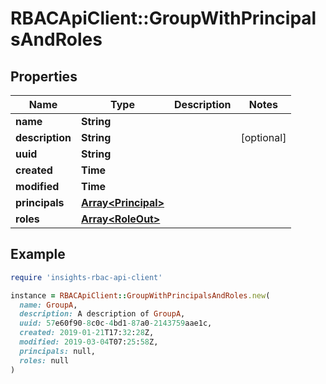 # RBACApiClient::GroupWithPrincipalsAndRoles

## Properties

| Name | Type | Description | Notes |
| ---- | ---- | ----------- | ----- |
| **name** | **String** |  |  |
| **description** | **String** |  | [optional] |
| **uuid** | **String** |  |  |
| **created** | **Time** |  |  |
| **modified** | **Time** |  |  |
| **principals** | [**Array&lt;Principal&gt;**](Principal.md) |  |  |
| **roles** | [**Array&lt;RoleOut&gt;**](RoleOut.md) |  |  |

## Example

```ruby
require 'insights-rbac-api-client'

instance = RBACApiClient::GroupWithPrincipalsAndRoles.new(
  name: GroupA,
  description: A description of GroupA,
  uuid: 57e60f90-8c0c-4bd1-87a0-2143759aae1c,
  created: 2019-01-21T17:32:28Z,
  modified: 2019-03-04T07:25:58Z,
  principals: null,
  roles: null
)
```

